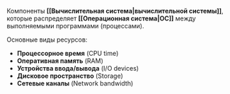 Компоненты **[[Вычислительная система|вычислительной системы]]**, которые распределяет **[[Операционная система|ОС]]** между выполняемыми программами (процессами).

Основные виды ресурсов:
-   **Процессорное время** (CPU time)
-   **Оперативная память** (RAM)
-   **Устройства ввода/вывода** (I/O devices)
-   **Дисковое пространство** (Storage)
-   **Сетевые каналы** (Network bandwidth)